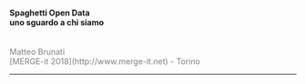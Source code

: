 #### Spaghetti Open Data <br/> uno sguardo a chi siamo
<br>
<span style="color:gray">Matteo Brunati</span>
<br>
<span style="color:gray">[MERGE-it 2018](http://www.merge-it.net) - Torino</span>


---
